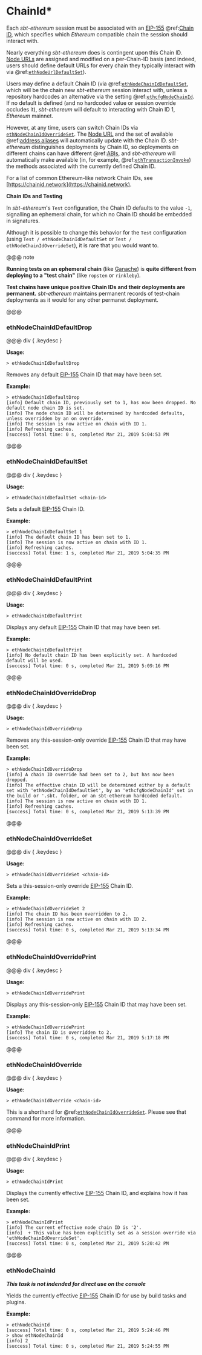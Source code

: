 # ChainId*

Each _sbt-ethereum_ session must be associated with an [EIP-155](https://github.com/ethereum/EIPs/blob/master/EIPS/eip-155.md) @ref:[Chain ID](chain_id.md),
which specifies which _Ethereum_ compatible chain the session should interact with.

Nearly everything _sbt-ethereum_ does is contingent upon this Chain ID. [Node URLs](url.md) are assigned and modified on a per-Chain-ID basis (and indeed,
users should define default URLs for every chain they typically interact with via @ref:[`ethNodeUrlDefaultSet`](url.md#ethnodeurldefaultset)).

Users may define a default Chain ID (via @ref:[`ethNodeChainIdDefaultSet`](#ethnodechainidoverrideset), which will be the chain new _sbt-ethereum_ session
interact with, unless a repository hardcodes an alternative via the setting @ref:[`ethcfgNodeChainId`](../../../settings/index.md#ethcfgnodechainid). If no default
is defined (and no hardcoded value or session override occludes it), _sbt-ethereum_ will default to interacting with Chain ID 1, _Ethereum_ mainnet.

However, at any time, users can switch Chain IDs via [`ethNodeChainIdOverrideSet`](#ethnodechainidoverrideset). The [Node URL](url.md) and the set of available
@ref:[address aliases](../address/alias.md) will automatically update with the Chain ID. _sbt-ethereum_ distinguishes deployments by Chain ID, so deployments on
different chains can have different @ref:[ABIs](../contract/abi.md), and _sbt-ethereum_ will automatically make available (in, for example, @ref:[`ethTransactionInvoke`](../transaction/index.md#ethtransactioninvoke))
the methods associated with the currently defined Chain ID.

For a list of common Ethereum-like network Chain IDs, see [https://chainid.network](https://chainid.network).

**Chain IDs and Testing**

In _sbt-ethereum_'s `Test` configuration, the Chain ID defaults to the value `-1`, signalling an ephemeral chain, for which no Chain ID should be embedded in signatures.

Although it is possible to change this behavior for the `Test` configuration (using `Test / ethNodeChainIdDefaultSet` or `Test / ethNodeChainIdOverrideSet`),
it is rare that you would want to.

@@@ note

**Running tests on an ephemeral chain** (like [Ganache](https://truffleframework.com/ganache)) is **quite different from deploying to a "test chain"** (like `ropsten` or `rinkleby`).

**Test chains have unique positive Chain IDs and their deployments are permanent.** _sbt-ethereum_ maintains permanent records of test-chain deployments as it would for any
other permanet deployment.

@@@

### ethNodeChainIdDefaultDrop

@@@ div { .keydesc }

**Usage:**
```
> ethNodeChainIdDefaultDrop
```
Removes any default [EIP-155](https://github.com/ethereum/EIPs/blob/master/EIPS/eip-155.md) Chain ID that may have been set.

**Example:**
```
> ethNodeChainIdDefaultDrop
[info] Default chain ID, previously set to 1, has now been dropped. No default node chain ID is set.
[info] The node chain ID will be determined by hardcoded defaults, unless overridden by an on override.
[info] The session is now active on chain with ID 1.
[info] Refreshing caches.
[success] Total time: 0 s, completed Mar 21, 2019 5:04:53 PM
```

@@@

### ethNodeChainIdDefaultSet

@@@ div { .keydesc }

**Usage:**
```
> ethNodeChainIdDefaultSet <chain-id>
```
Sets a default [EIP-155](https://github.com/ethereum/EIPs/blob/master/EIPS/eip-155.md) Chain ID.

**Example:**
```
> ethNodeChainIdDefaultSet 1
[info] The default chain ID has been set to 1.
[info] The session is now active on chain with ID 1.
[info] Refreshing caches.
[success] Total time: 1 s, completed Mar 21, 2019 5:04:35 PM
```

@@@

### ethNodeChainIdDefaultPrint

@@@ div { .keydesc }

**Usage:**
```
> ethNodeChainIdDefaultPrint
```

Displays any default [EIP-155](https://github.com/ethereum/EIPs/blob/master/EIPS/eip-155.md) Chain ID that may have been set.

**Example:**
```
> ethNodeChainIdDefaultPrint
[info] No default chain ID has been explicitly set. A hardcoded default will be used.
[success] Total time: 0 s, completed Mar 21, 2019 5:09:16 PM
```

@@@

### ethNodeChainIdOverrideDrop

@@@ div { .keydesc }

**Usage:**
```
> ethNodeChainIdOverrideDrop
```
Removes any this-session-only override [EIP-155](https://github.com/ethereum/EIPs/blob/master/EIPS/eip-155.md) Chain ID that may have been set.

**Example:**
```
> ethNodeChainIdOverrideDrop
[info] A chain ID override had been set to 2, but has now been dropped.
[info] The effective chain ID will be determined either by a default set with 'ethNodeChainIdDefaultSet', by an 'ethcfgNodeChainId' set in the build or '.sbt. folder, or an sbt-ethereum hardcoded default.
[info] The session is now active on chain with ID 1.
[info] Refreshing caches.
[success] Total time: 0 s, completed Mar 21, 2019 5:13:39 PM
```

@@@

### ethNodeChainIdOverrideSet

@@@ div { .keydesc }

**Usage:**
```
> ethNodeChainIdOverrideSet <chain-id>
```
Sets a this-session-only override [EIP-155](https://github.com/ethereum/EIPs/blob/master/EIPS/eip-155.md) Chain ID.

**Example:**
```
> ethNodeChainIdOverrideSet 2
[info] The chain ID has been overridden to 2.
[info] The session is now active on chain with ID 2.
[info] Refreshing caches.
[success] Total time: 0 s, completed Mar 21, 2019 5:13:34 PM
```

@@@

### ethNodeChainIdOverridePrint

@@@ div { .keydesc }

**Usage:**
```
> ethNodeChainIdOverridePrint
```

Displays any this-session-only [EIP-155](https://github.com/ethereum/EIPs/blob/master/EIPS/eip-155.md) Chain ID that may have been set.

**Example:**
```
> ethNodeChainIdOverridePrint
[info] The chain ID is overridden to 2.
[success] Total time: 0 s, completed Mar 21, 2019 5:17:18 PM
```

@@@

### ethNodeChainIdOverride

@@@ div { .keydesc }

**Usage:**
```
> ethNodeChainIdOverride <chain-id>
```
This is a shorthand for @ref:[`ethNodeChainIdOverrideSet`](#ethnodechainidoverrideset). Please see that command for more information.

@@@

### ethNodeChainIdPrint


@@@ div { .keydesc }

**Usage:**
```
> ethNodeChainIdPrint
```

Displays the currently effective [EIP-155](https://github.com/ethereum/EIPs/blob/master/EIPS/eip-155.md) Chain ID, and explains how it has been set.

**Example:**
```
> ethNodeChainIdPrint
[info] The current effective node chain ID is '2'.
[info]  + This value has been explicitly set as a session override via 'ethNodeChainIdOverrideSet'.
[success] Total time: 0 s, completed Mar 21, 2019 5:20:42 PM
```

@@@

### ethNodeChainId

_**This task is not indended for direct use on the console**_

Yields the currently effective [EIP-155](https://github.com/ethereum/EIPs/blob/master/EIPS/eip-155.md) Chain ID for use by build tasks and
plugins.

**Example:**
```
> ethNodeChainId
[success] Total time: 0 s, completed Mar 21, 2019 5:24:46 PM
> show ethNodeChainId
[info] 2
[success] Total time: 0 s, completed Mar 21, 2019 5:24:55 PM
```
